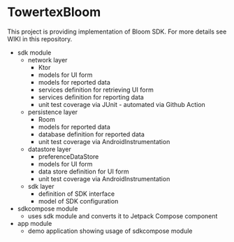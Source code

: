 # TowertexBloom

This project is providing implementation of Bloom SDK.
For more details see WIKI in this repository.
- sdk module
    - network layer
      - Ktor
      - models for UI form
      - models for reported data
      - services definition for retrieving UI form
      - services definition for reporting data
      - unit test coverage via JUnit - automated via Github Action
    - persistence layer
      - Room
      - models for reported data
      - database definition for reported data
      - unit test coverage via AndroidInstrumentation
    - datastore layer
      - preferenceDataStore
      - models for UI form
      - data store definition for UI form
      - unit test coverage via AndroidInstrumentation
    - sdk layer
      - definition of SDK interface
      - model of SDK configuration
- sdkcompose module
  - uses sdk module and converts it to Jetpack Compose component
- app module
  - demo application showing usage of sdkcompose module